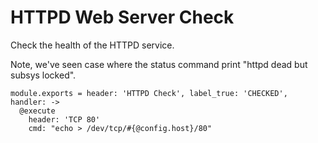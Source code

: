 
# HTTPD Web Server Check

Check the health of the HTTPD service.

Note, we've seen case where the status command print "httpd dead but subsys
locked".

    module.exports = header: 'HTTPD Check', label_true: 'CHECKED', handler: ->
      @execute
        header: 'TCP 80'
        cmd: "echo > /dev/tcp/#{@config.host}/80"
